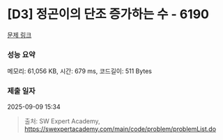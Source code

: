 # [D3] 정곤이의 단조 증가하는 수 - 6190 

[문제 링크](https://swexpertacademy.com/main/code/problem/problemDetail.do?contestProbId=AWcPjEuKAFgDFAU4) 

### 성능 요약

메모리: 61,056 KB, 시간: 679 ms, 코드길이: 511 Bytes

### 제출 일자

2025-09-09 15:34



> 출처: SW Expert Academy, https://swexpertacademy.com/main/code/problem/problemList.do
